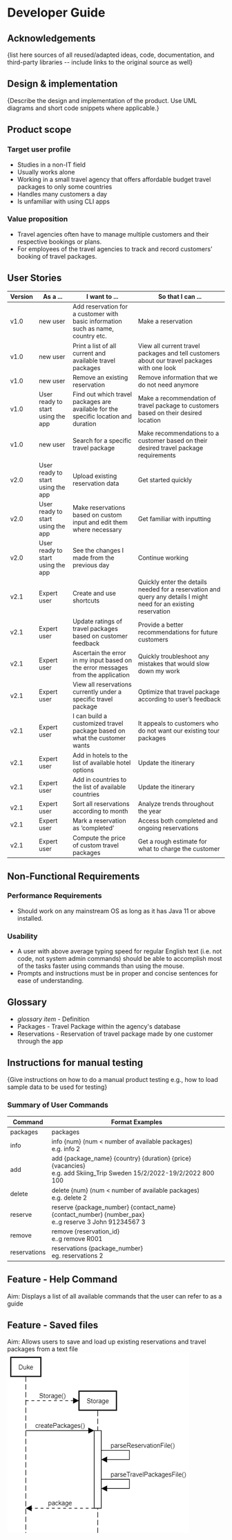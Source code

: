 # Developer Guide

## Acknowledgements

{list here sources of all reused/adapted ideas, code, documentation, and third-party libraries -- include links to the original source as well}

## Design & implementation

{Describe the design and implementation of the product. Use UML diagrams and short code snippets where applicable.}


## Product scope
### Target user profile

- Studies in a non-IT field
- Usually works alone
- Working in a small travel agency that offers affordable budget travel packages to only some countries
- Handles many customers a day
- Is unfamiliar with using CLI apps

### Value proposition

- Travel agencies often have to manage multiple customers and their respective bookings or plans.
- For employees of the travel agencies to track and record customers’ booking of travel packages. 


## User Stories

|Version| As a ... | I want to ... | So that I can ...|
|--------|----------|---------------|------------------|
|v1.0|new user|Add reservation for a customer with basic information such as name, country etc. |Make a reservation|
|v1.0|new user|Print a list of all current and available travel packages |View all current travel packages and tell customers about our travel packages with one look|
|v1.0|new user|Remove an existing reservation|Remove information that we do not need anymore|
|v1.0|User ready to start using the app| Find out which travel packages are available for the specific location and duration|Make a recommendation of travel package to customers based on their desired location|
|v1.0|new user|Search for a specific travel package|Make recommendations to a customer based on their desired travel package requirements|
|v2.0|User ready to start using the app|Upload existing reservation data|Get started quickly|
|v2.0|User ready to start using the app|Make reservations based on custom input and edit them where necessary|Get familiar with inputting|
|v2.0|User ready to start using the app|See the changes I made from the previous day|Continue working|
|v2.1|Expert user|Create and use shortcuts|Quickly enter the details needed for a reservation and query any details I might need for an existing reservation|
|v2.1|Expert user|Update ratings of travel packages based on customer feedback|Provide a better recommendations for future customers|
|v2.1|Expert user|Ascertain the error in my input based on the error messages from the application|Quickly troubleshoot any mistakes that would slow down my work|
|v2.1|Expert user|View all reservations currently under a specific travel package|Optimize that travel package according to user’s feedback|
|v2.1|Expert user|I can build a customized travel package based on what the customer wants|It appeals to customers who do not want our existing tour packages|
|v2.1|Expert user|Add in hotels to the list of available hotel options|Update the itinerary |
|v2.1|Expert user|Add in countries to the list of available countries|Update the itinerary|
|v2.1|Expert user|Sort all reservations according to month|Analyze trends throughout the year|
|v2.1|Expert user|Mark a reservation as ‘completed’|Access both completed and ongoing reservations|
|v2.1|Expert user|Compute the price of custom travel packages|Get a rough estimate for what to charge the customer|

## Non-Functional Requirements

### Performance Requirements
- Should work on any mainstream OS as long as it has Java 11 or above installed.

### Usability
- A user with above average typing speed for regular English text (i.e. not code, not system admin commands) should be able to accomplish most of the tasks faster using commands than using the mouse.
- Prompts and instructions must be in proper and concise sentences for ease of understanding.

## Glossary

* *glossary item* - Definition
* Packages - Travel Package within the agency's database
* Reservations - Reservation of travel package made by one customer through the app 

## Instructions for manual testing

{Give instructions on how to do a manual product testing e.g., how to load sample data to be used for testing}

### Summary of User Commands

| Command | Format Examples |
| ------- | --------------- |
|packages|packages|
|info|info {num} (num < number of available packages) <br/> e.g. info 2 |
|add|add {package_name} {country} {duration} {price} {vacancies} <br/>  e.g. add Skiing_Trip Sweden 15/2/2022-19/2/2022 800 100|
|delete|delete {num} (num < number of available packages) <br/> e.g. delete 2|
|reserve|reserve {package_number} {contact_name} {contact_number} {number_pax} <br/> e..g reserve 3 John 91234567 3 |
|remove|remove {reservation_id} <br/> e..g remove R001|
|reservations|reservations {package_number} <br/> eg. reservations 2|

## Feature - Help Command 
Aim: Displays a list of all available commands that the user can refer to as a guide

## Feature - Saved files
Aim: Allows users to save and load up existing reservations and travel packages from a text file <br/>
![](StorageSeqDiag.png)

